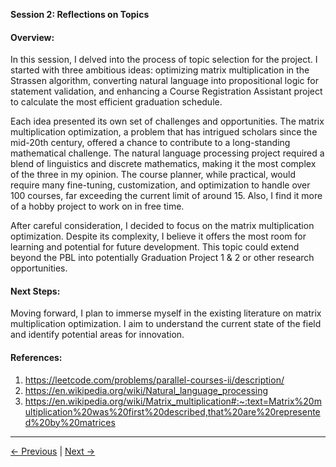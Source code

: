 **Session 2: Reflections on Topics**

#### Overview:

In this session, I delved into the process of topic selection for the project. I started with three ambitious ideas: optimizing matrix multiplication in the Strassen algorithm, converting natural language into propositional logic for statement validation, and enhancing a Course Registration Assistant project to calculate the most efficient graduation schedule.

Each idea presented its own set of challenges and opportunities. The matrix multiplication optimization, a problem that has intrigued scholars since the mid-20th century, offered a chance to contribute to a long-standing mathematical challenge. The natural language processing project required a blend of linguistics and discrete mathematics, making it the most complex of the three in my opinion. The course planner, while practical, would require many fine-tuning, customization, and optimization to handle over 100 courses, far exceeding the current limit of around 15. Also, I find it more of a hobby project to work on in free time.

After careful consideration, I decided to focus on the matrix multiplication optimization. Despite its complexity, I believe it offers the most room for learning and potential for future development. This topic could extend beyond the PBL into potentially Graduation Project 1 & 2 or other research opportunities.

#### Next Steps:

Moving forward, I plan to immerse myself in the existing literature on matrix multiplication optimization. I aim to understand the current state of the field and identify potential areas for innovation.

#### References:

1. https://leetcode.com/problems/parallel-courses-ii/description/
2. https://en.wikipedia.org/wiki/Natural_language_processing
3. https://en.wikipedia.org/wiki/Matrix_multiplication#:~:text=Matrix%20multiplication%20was%20first%20described,that%20are%20represented%20by%20matrices

---

[← Previous](Session01.md) | [Next →](./Session03.md)